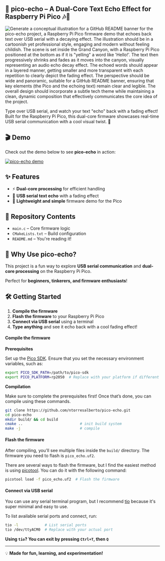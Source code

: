 ## 📢 pico-echo – A Dual-Core Text Echo Effect for Raspberry Pi Pico 🎶🔁

![Generate a conceptual illustration for a GitHub README banner for the pico-echo project, a Raspberry Pi Pico firmware demo that echoes back text over USB serial with a decaying effect. The illustration should be in a cartoonish yet professional style, engaging and modern without feeling childish.
The scene is set inside the Grand Canyon, with a Raspberry Pi Pico positioned at the bottom as if it is "yelling" a word like 'Hello!'. The text then progressively shrinks and fades as it moves into the canyon, visually representing an audio echo decay effect. The echoed words should appear in a layered manner, getting smaller and more transparent with each repetition to clearly depict the fading effect.
The perspective should be wide and panoramic, suitable for a GitHub README banner, ensuring that key elements (the Pico and the echoing text) remain clear and legible. The overall design should incorporate a subtle tech theme while maintaining a clean, dynamic composition that effectively communicates the core idea of the project.](assets/dalle_banner.webp)

Type over USB serial, and watch your text "echo" back with a fading effect! Built for the Raspberry Pi Pico, this dual-core firmware showcases real-time USB serial communication with a cool visual twist. 🚀



## 🎬 Demo

Check out the demo below to see **pico-echo** in action:


[![pico-echo demo](https://asciinema.org/a/eFPJpsTWUd3eZ76MGcL8srenE.svg)](https://asciinema.org/a/eFPJpsTWUd3eZ76MGcL8srenE)


## ✨ Features

- ⚡ **Dual-core processing** for efficient handling
- 🔄 **USB serial text echo** with a fading effect
- 🎯 **Lightweight and simple** firmware demo for the Pico


## 📂 Repository Contents

- `main.c` – Core firmware logic
- `CMakeLists.txt` – Build configuration
- `README.md` – You're reading it!

## 🚀 Why Use pico-echo?

This project is a fun way to explore **USB serial communication** and **dual-core processing** on the Raspberry Pi Pico.

Perfect for **beginners, tinkerers, and firmware enthusiasts**!


## 🛠️ Getting Started

1. **Compile the firmware**
2. **Flash the firmware** to your Raspberry Pi Pico
3. **Connect via USB serial** using a terminal
4. **Type anything** and see it echo back with a cool fading effect!

#### Compile the firmware

**Prerequisites**

Set up the [Pico SDK](https://github.com/raspberrypi/pico-sdk?tab=readme-ov-file#unix-command-line). Ensure that you set the necessary environment variables, such as:

```bash
export PICO_SDK_PATH=/path/to/pico-sdk
export PICO_PLATFORM=rp2050  # Replace with your platform if different
```


**Compilation**

Make sure to complete the prerequisites first!
Once that’s done, you can compile using these commands.

```bash
git clone https://github.com/ntorresalberto/pico-echo.git
cd pico-echo
mkdir build/ && cd build
cmake ..                          # init build system
make -j                           # compile
```

#### Flash the firmware
After compiling, you'll see multiple files inside the `build/` directory.
The firmware you need to flash is `pico_echo.uf2`.

There are several ways to flash the firmware,
but I find the easiest method is using [picotool](https://github.com/raspberrypi/picotool). You can do it with the following command:


```bash
picotool load -f pico_echo.uf2  # Flash the firmware
```

#### Connect via USB serial

You can use any serial terminal program, but I recommend
[tio](https://github.com/tio/tio) because it's super minimal and easy to use.


To list available serial ports and connect, run:
```bash
tio -l            # List serial ports
tio /dev/ttyACM0  # Replace with your actual port
```

**Using `tio`? You can exit by pressing `Ctrl+T`, then `Q`**


---

💡 **Made for fun, learning, and experimentation!**
